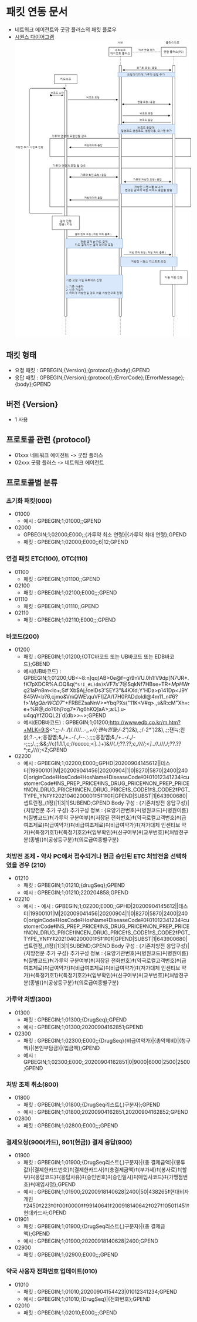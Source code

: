 # 패킷 연동 문서
- 네트워크 에이전트와 굿팜 플러스의 패킷 플로우
- [시퀀스 다이어그램](https://lucid.app/lucidchart/da3ac51f-8575-4ffe-86ab-e806a84a0d62/view?page=7Hu1PC6.C7UI#)
![패킷플로우](./packet_flow.png)
  
## 패킷 형태
- 요청 패킷 : GPBEGIN;{Version};{protocol};{body};GPEND
- 응답 패킷 : GPBEGIN;{Version};{protocol};{ErrorCode};{ErrorMessage};{body};GPEND

## 버전 {Version}
- 1 사용

## 프로토콜 관련 {protocol}
- 01xxx 네트워크 에이전트 -> 굿팜 플러스
- 02xxx 굿팜 플러스 -> 네트워크 에이전트

## 프로토콜별 분류
### 초기화 패킷(000)
- 01000
    - 예시 : GPBEGIN;1;01000;;GPEND
- 02000 
    - GPBEGIN;1;02000;E000;;{가루약 최소 연령}|{가루약 최대 연령};GPEND
    - 패킷 : GPBEGIN;1;02000;E000;;6|12;GPEND

### 연결 패킷 ETC(100), OTC(110)
- 01100
    - 패킷 : GPBEGIN;1;01100;;GPEND
- 02100
    - 패킷 : GPBEGIN;1;02100;E000;;;GPEND
- 01110
    - 패킷 : GPBEGIN;1;01110;;GPEND
- 02110
    - 패킷 : GPBEGIN;1;02110;E000;;;GPEND

### 바코드(200)
- 01200
    - 패킷 : GPBEGIN;1;01200;{OTC바코드 또는 UB바코드 또는 EDB바코드};GBEND
    - 예시(UB바코드) : GPBEGIN;1;01200;UB<~8:n]qq)AB>0e@f=g\9nVU.0h1:V9dp[N7UR*.fK7pXDCR%A.OQ&q(^`s!I_#L)dm)K`VF7s'7@SqkNf7HBse+TR$+MpHWrq2%ZP4lBpsO&-AhhL-5)QRA<,CF=pMF_9GT2o1,%<Vk+T-$1aPn8m<Io+;S#'Xb$Aj;!celDs3'SEY3"&4KXd;Y'HDa>p141Dp<J9Y845W<b?6,cjmo&Vn\QWE\quVFl]ZA/(7H0PADdoldl@4m11_n#6?f>'*MgQbrWCD7*"+FRBEZsaNnV>=YbqPXs("11K<V#q>.,s&R:cM"Xh=:e+%R@,do?6hj?og7*7ig6hKQ]aA>;a:L].u-u4qqYfZOQL2)`d[db>>~>;GPEND
    - 예시(EDB바코드) : GPBEGIN;1;01200;http://www.edb.co.kr/m.htm?+MLK=9:S<^.;;-/-./)/.////..-,*,+//;쟨늑읜월;/-2*')2&),.;/-2*')2&),.;;쟨늑;읜삵;?.-,+;응잠옘;&,/+..-/.,/--.;.;;;;응잠옘;&,/+..-/.,/--;;;;/.;;;&&;//c)1.1.1,c;//ccccc;<]..)+)&//(./;??.??*;c,////;<]../*/.///./;??.??*;c,////;<Z;GPEND
- 02200
    - 예시 : GPBEGIN;1;02200;E000;;GPHD|20200904145612||테스터|19900101|M|202009041456|20200904|1|0|8270|5870|2400|2400|originCode‡HosCode‡HosName‡DiseaseCode‡0‡01012341234‡customerCode‡INS_PREP_PRICE‡INS_DRUG_PRICE‡NON_PREP_PRICE‡NON_DRUG_PRICE‡INCEN_DRUG_PRICE‡S_CODE1‡S_CODE2‡PGT_TYPE_YN‡Y‡2021040200001‡5‡1‡0‡|GPEND|SUBST|1|643900680|셉트린정_(1정)|1|3|1|SUBEND;GPEND Body 구성 : {기존처방전 응답구성}|{처방전문 추가 구성} 추가구성 정보 : {요양기관번호}‡{병원코드}‡{병원이름}‡{질병코드}‡{가루약 구분여부}‡{저장된 전화번호}‡{약국로컬고객번호}‡{급여조제료}‡{급여약가}‡{비급여조제료}‡{비급여약가}‡{저가대체 인센티브 약가}‡{특정기호1}‡{특정기호2}‡{임부확인}‡{신규여부}‡{교부번호}‡{처방전구분(종별)}‡{공상등구분}‡{의료급여종별구분}

### 처방전 조제 - 약사 PC에서 접수되거나 현금 승인된 ETC 처방전을 선택하였을 경우 (210)
- 01210
    - 패킷 : GPBEGIN;1;01210;{drugSeq};GPEND
    - 예시 : GPBEGIN;1;01210;220204858;GPEND
- 02210
    - 예시 : - 예시 : GPBEGIN;1;02200;E000;;GPHD|20200904145612||테스터|19900101|M|202009041456|20200904|1|0|8270|5870|2400|2400|originCode‡HosCode‡HosName‡DiseaseCode‡0‡01012341234‡customerCode‡INS_PREP_PRICE‡INS_DRUG_PRICE‡NON_PREP_PRICE‡NON_DRUG_PRICE‡INCEN_DRUG_PRICE‡S_CODE1‡S_CODE2‡PGT_TYPE_YN‡Y‡2021040200001‡5‡1‡0‡|GPEND|SUBST|1|643900680|셉트린정_(1정)|1|3|1|SUBEND;GPEND Body 구성 : {기존처방전 응답구성}|{처방전문 추가 구성} 추가구성 정보 : {요양기관번호}‡{병원코드}‡{병원이름}‡{질병코드}‡{가루약 구분여부}‡{저장된 전화번호}‡{약국로컬고객번호}‡{급여조제료}‡{급여약가}‡{비급여조제료}‡{비급여약가}‡{저가대체 인센티브 약가}‡{특정기호1}‡{특정기호2}‡{임부확인}‡{신규여부}‡{교부번호}‡{처방전구분(종별)}‡{공상등구분}‡{의료급여종별구분}

### 가루약 처방(300)
- 01300
    - 패킷 : GPBEGIN;1;01300;{DrugSeq};GPEND
    - 예시 : GPBEGIN;1;01300;20200904162851;GPEND
- 02300
    - 패킷 : GPBEGIN;1;02300;E000;;{DrugSeq}{비급여약가}|{총약제비}|{청구액}|{본인부담금}|{입금액};GPEND
    - 예시 : GPBEGIN;1;02300;E000;;20200904162851|0|9000|6000|2500|2500;GPEND
 
### 처방 조제 취소(800)
- 01800
    - 패킷 : GPBEGIN;1;01800;{DrugSeq리스트(,)구분자};GPEND
    - 예시 : GPBEGIN;1;01800;20200904162851,20200904162852;GPEND
- 02800
    - 패킷 : GPBEGIN;1;02800;E000;;;GPEND
    
### 결제요청{900(카드), 901(현금)} 결제 응답(900)
- 01900 
    - 패킷 : GPBEGIN;1;01900;{DrugSeq리스트(,)구분자}|{총 결제금액}|{봉투값}|{결제한카드번호}‡{결제한카드사}‡{총결제금액}‡{부가세}‡{봉사료}‡{할부}‡{응답코드}‡{응답사유}‡{승인번호}‡{승인일시}‡{매입사코드}‡{가맹점번호}‡{매입사명};GPEND
    - 예시 : GPBEGIN;1;01900;20200918140628|2400|50|438265‡현대비자개인‡2450‡223‡0‡00‡0000‡‡99140641‡200918140642‡027‡105011451‡현대카드사;GPEND
- 01901
    - 패킷 : GPBEGIN;1;01900;{DrugSeq리스트(,)구분자}|{총 결제금액};GPEND
    - 예시 : GPBEGIN;1;01900;20200918140628|2400;GPEND
- 02900
    - 패킷 : GPBEGIN;1;02900;E000;;;GPEND
    
### 약국 사용자 전화번호 업데이트(010)
- 01010
    - 패킷 : GPBEGIN;1;01010;20200904154423|01012341234;GPEND 
    - 예시 : GPBEGIN;1;01010;{DrugSeq}|{전화번호};GPEND 
- 02010
    - 패킷 : GPBEGIN;1;02010;E000;;;GPEND
  